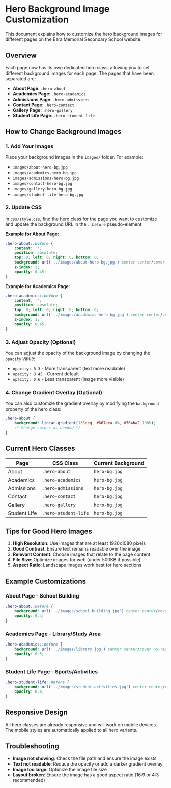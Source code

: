 # Hero Background Image Customization

This document explains how to customize the hero background images for different pages on the Ezra Memorial Secondary School website.

## Overview

Each page now has its own dedicated hero class, allowing you to set different background images for each page. The pages that have been separated are:

- **About Page**: `.hero-about`
- **Academics Page**: `.hero-academics`
- **Admissions Page**: `.hero-admissions`
- **Contact Page**: `.hero-contact`
- **Gallery Page**: `.hero-gallery`
- **Student Life Page**: `.hero-student-life`

## How to Change Background Images

### 1. Add Your Images
Place your background images in the `images/` folder. For example:
- `images/about-hero-bg.jpg`
- `images/academics-hero-bg.jpg`
- `images/admissions-hero-bg.jpg`
- `images/contact-hero-bg.jpg`
- `images/gallery-hero-bg.jpg`
- `images/student-life-hero-bg.jpg`

### 2. Update CSS
In `css/style.css`, find the hero class for the page you want to customize and update the background URL in the `::before` pseudo-element.

**Example for About Page:**
```css
.hero-about::before {
    content: '';
    position: absolute;
    top: 0; left: 0; right: 0; bottom: 0;
    background: url('../images/about-hero-bg.jpg') center center/cover no-repeat;
    z-index: 1;
    opacity: 0.45;
}
```

**Example for Academics Page:**
```css
.hero-academics::before {
    content: '';
    position: absolute;
    top: 0; left: 0; right: 0; bottom: 0;
    background: url('../images/academics-hero-bg.jpg') center center/cover no-repeat;
    z-index: 1;
    opacity: 0.45;
}
```

### 3. Adjust Opacity (Optional)
You can adjust the opacity of the background image by changing the `opacity` value:
- `opacity: 0.3` - More transparent (text more readable)
- `opacity: 0.45` - Current default
- `opacity: 0.6` - Less transparent (image more visible)

### 4. Change Gradient Overlay (Optional)
You can also customize the gradient overlay by modifying the `background` property of the hero class:

```css
.hero-about {
    background: linear-gradient(135deg, #667eea 0%, #764ba2 100%);
    /* Change colors as needed */
}
```

## Current Hero Classes

| Page | CSS Class | Current Background |
|------|-----------|-------------------|
| About | `.hero-about` | `hero-bg.jpg` |
| Academics | `.hero-academics` | `hero-bg.jpg` |
| Admissions | `.hero-admissions` | `hero-bg.jpg` |
| Contact | `.hero-contact` | `hero-bg.jpg` |
| Gallery | `.hero-gallery` | `hero-bg.jpg` |
| Student Life | `.hero-student-life` | `hero-bg.jpg` |

## Tips for Good Hero Images

1. **High Resolution**: Use images that are at least 1920x1080 pixels
2. **Good Contrast**: Ensure text remains readable over the image
3. **Relevant Content**: Choose images that relate to the page content
4. **File Size**: Optimize images for web (under 500KB if possible)
5. **Aspect Ratio**: Landscape images work best for hero sections

## Example Customizations

### About Page - School Building
```css
.hero-about::before {
    background: url('../images/school-building.jpg') center center/cover no-repeat;
    opacity: 0.4;
}
```

### Academics Page - Library/Study Area
```css
.hero-academics::before {
    background: url('../images/library.jpg') center center/cover no-repeat;
    opacity: 0.5;
}
```

### Student Life Page - Sports/Activities
```css
.hero-student-life::before {
    background: url('../images/student-activities.jpg') center center/cover no-repeat;
    opacity: 0.4;
}
```

## Responsive Design

All hero classes are already responsive and will work on mobile devices. The mobile styles are automatically applied to all hero variants.

## Troubleshooting

- **Image not showing**: Check the file path and ensure the image exists
- **Text not readable**: Reduce the opacity or add a darker gradient overlay
- **Image too large**: Optimize the image file size
- **Layout broken**: Ensure the image has a good aspect ratio (16:9 or 4:3 recommended) 